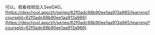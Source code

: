 可以。观看视频加入SeeDAO。
[https://deschool.app/zh/series/62f0adc68b90ee1aa913a965/learning?courseId=62f0adc68b90ee1aa913a966](https://deschool.app/zh/series/62f0adc68b90ee1aa913a965/learning?courseId=62f0adc68b90ee1aa913a966)
